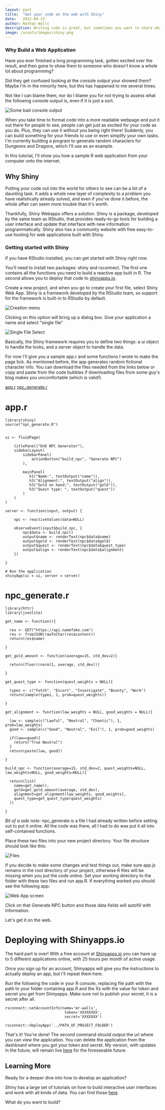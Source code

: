 ```yaml
---
layout: post
title:  "Get your code on the web with Shiny"
date:   2022-09-13
author: Nathan Walls
description: Writing code is great, but sometimes you want to share what you've built with others. Shiny provides a way to get your R code on the web and give visibility to your skills. In this tutorial, you'll publish a provided application to see just how easy it is to get code online.
image: /assets/images/shiny.png
---
```


### Why Build a Web Application

Have you ever finished a long programming task, gotten excited over the result, and then
gone to show them to someone who doesn't know a whole lot about programming?

Did they get confused looking at the console output your showed them? Maybe I'm
in the minority here, but this has happened to me several times.

Not like I can blame them, nor do I blame you for not trying to assess what the following console output is, even if it
is just a sort.

![Some bad console output](https://github.com/mr-walls/stat386-projects/raw/main/assets/images/consoleoutputyucky.png)

When you take time to format code into a more readable webpage
and put it out there for people to see, people can get just as excited for your
code as you do. Plus, they can use it without you being right there! Suddenly, you can build
something for your friends to use or even simplify your own tasks. I'm currently building
a program to generate random characters for Dungeons and Dragons, which I'll use as an example.

In this tutorial, I'll show you how a sample R web application from your computer
onto the internet.

## Why Shiny

Putting your code out into the world for others to see can be a bit of a daunting
task. It adds a whole new layer of complexity to a problem you have realistically
already solved, and even if you've done it before, the whole affair can seem
more trouble than it's worth.

Thankfully, Shiny Webapps offers a solution. Shiny is a package, developed by
the same team as RStudio, that provides ready-to-go
tools for building a user interface and update that interface with new information programmatically. Shiny
also has a community website with free easy-to-use hosting for web applications built with Shiny.


### Getting started with Shiny

If you have RStudio installed, you can get started with Shiny right now.

You'll need to install two packages: shiny and rsconnect. The first one contains all the functions
you need to build a reactive app built in R. The second allows you to deploy
that code to [shinyapps.io](https://www.shinyapps.io).

Create a new project, and when you go to create your first file, select
Shiny Web App. Shiny is a framework developed by the RStudio team, so
support for the framework is built-in to RStudio by default.

![Creation menu](https://github.com/mr-walls/stat386-projects/raw/main/assets/images/webappcreate.png)

Clicking on this option will bring up a dialog box. Give your application
a name and select "single file"

![Single File Select](https://github.com/mr-walls/stat386-projects/raw/main/assets/images/exampleappcreate.png)

Basically, the Shiny framework requires you to define two things:
a ui object to handle the looks, and a server object to handle the data.

For now I'll give you a sample app.r and some functions I wrote
to make the page tick. As mentioned before, the app generates random fictional character info.
You can download the files needed from the links below or copy and paste from the code bubbles if downloading files
from some guy's blog makes you uncomfortable (which is valid!).


[app.r](https://drive.google.com/file/d/1eNkzzPRSAhfghCoviLT8bMj9JFOzRsf_/view?usp=sharing)
[npc_generate.r](https://drive.google.com/file/d/17ycHmn0Pg9FSlysiyBZ8Z_MuR1vTXC86/view?usp=sharing)

# app.r

```
library(shiny)
source("npc_generate.R")


ui <- fluidPage(

    titlePanel("DnD NPC Generator"),
    sidebarLayout(
        sidebarPanel(
            actionButton("build_npc", "Generate NPC")
        ),

        mainPanel(
           h1("Name:", textOutput("name")),
           h3("Alignment:", textOutput("align")),
           h3("Gold on hand:", textOutput("gold")),
           h3("Quest type: ", textOutput("quest"))
        )
    )
)

server <- function(input, output) {

    npc <- reactiveValues(data=NULL)
    
    observeEvent(input$build_npc, {
        npc$data <- build_npc()
        output$name <- renderText(npc$data$name)
        output$gold <- renderText(npc$data$gold)
        output$quest <- renderText(npc$data$quest_type)
        output$align <- renderText(npc$data$alignment)
    })
    
}

# Run the application 
shinyApp(ui = ui, server = server)
```


# npc_generate.r
```
library(httr)
library(jsonlite)

get_name <- function(){
  
  res <- GET("https://api.namefake.com")
  res <- fromJSON(rawToChar(res$content))
  return(res$name)
  
}

get_gold_amount <- function(average=15, std_dev=2){
  
  return(floor(rnorm(1, average, std_dev)))
         
}

get_quest_type <- function(quest_weights = NULL){
  
  types <- c("Fetch", "Escort", "Investigate", "Bounty", "Work")
  return(sample(types, 1, prob=quest_weights))
  
}

get_alignment <- function(law_weights = NULL, good_weights = NULL){
  
  law <- sample(c("Lawful", "Neutral", "Chaotic"), 1, prob=law_weights)
  good <- sample(c("Good", "Neutral", "Evil"), 1, prob=good_weights)
  
  if(law==good){
    return("True Neutral")
  }
  return(paste(law, good))
  
}

build_npc <- function(average=15, std_dev=2, quest_weights=NULL, law_weights=NULL, good_weights=NULL){
  
  return(list(
    name=get_name(),
    gold=get_gold_amount(average, std_dev),
    alignment=get_alignment(law_weights, good_weights),
    quest_type=get_quest_type(quest_weights)
  ))
  
}

```

_Bit of a side note:_ npc_generate is a file I had already written before
setting out to put it online. All the code was there, all I had to do
was put it all into self-contained functions.

Place these two files into your new project directory. Your file structure should look like this:

![Files](https://github.com/mr-walls/stat386-projects/raw/main/assets/images/filestructrue.png)

If you decide to make some changes and test things out, make sure app.js
remains in the root directory of your project, otherwise R files will be missing
when you put the code online.
Set your working directory to the folder with these two files and run
app.R. If everything worked you should see the following app:

![Web App screen](https://github.com/mr-walls/stat386-projects/raw/main/assets/images/sampleapp.png)

Click on that Generate NPC button and those data fields will autofill
with information.

Let's get it on the web.

# Deploying with Shinyapps.io

The hard part is over! With a free account at [Shinyapps.io]("https://www.shinyapps.io/)
you can have up to 5 different applications online, with 25 hours per month of active usage.

Once you sign up for an account, Shinyapps will give you the instructions
to actually deploy an app, but I'll repeat them here.

Run the following the code in your R console, replacing file path with
the path to your folder containing app.R and the Xs with the value for token and secret you get from Shinyapps.
Make sure not to publish your secret, it is a secret after all.

```
rsconnect::setAccountInfo(name='mr-walls',
                           token='XXXXXXXX',
                           secret='XXXXXXX')
 
rsconnect::deployApp('../PATH_OF_PROJECT_FOLDER')
```

That's it! You're done! The second command should output the url
where you can view the application. You can delete the application from
the dashboard where you got your token and secret. My version, with updates in the future,
will remain live [here](https://mr-walls.shinyapps.io/testshinywebapp/) for the foreseeable future.

## Learning More

Ready for a deeper dive into how to develop an application?

Shiny has a large set of tutorials on how to build interactive user interfaces
and work with all kinds of data. You can find those [here](https://shiny.rstudio.com/tutorial/).

What do you want to build?
